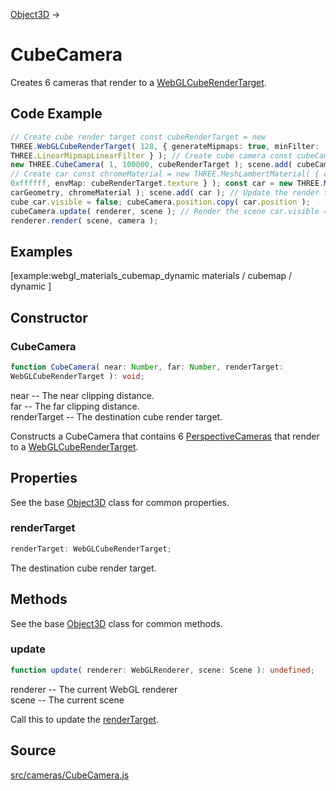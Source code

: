 [Object3D](en\core\Object3D.html) →

# CubeCamera

Creates 6 cameras that render to a
[WebGLCubeRenderTarget](en\renderers\WebGLCubeRenderTarget.html).

## Code Example

  
```ts  
// Create cube render target const cubeRenderTarget = new
THREE.WebGLCubeRenderTarget( 128, { generateMipmaps: true, minFilter:
THREE.LinearMipmapLinearFilter } ); // Create cube camera const cubeCamera =
new THREE.CubeCamera( 1, 100000, cubeRenderTarget ); scene.add( cubeCamera );
// Create car const chromeMaterial = new THREE.MeshLambertMaterial( { color:
0xffffff, envMap: cubeRenderTarget.texture } ); const car = new THREE.Mesh(
carGeometry, chromeMaterial ); scene.add( car ); // Update the render target
cube car.visible = false; cubeCamera.position.copy( car.position );
cubeCamera.update( renderer, scene ); // Render the scene car.visible = true;
renderer.render( scene, camera );  
```  

## Examples

[example:webgl_materials_cubemap_dynamic materials / cubemap / dynamic ]

## Constructor

### CubeCamera

  
  
```ts  
function CubeCamera( near: Number, far: Number, renderTarget:
WebGLCubeRenderTarget ): void;  
```  

near -- The near clipping distance.  
far -- The far clipping distance.  
renderTarget -- The destination cube render target.

Constructs a CubeCamera that contains 6
[PerspectiveCameras](en\cameras\PerspectiveCamera.html) that render to a
[WebGLCubeRenderTarget](en\renderers\WebGLCubeRenderTarget.html).

## Properties

See the base [Object3D](en\core\Object3D.html) class for common properties.

### renderTarget

  
  
```ts  
renderTarget: WebGLCubeRenderTarget;  
```  

The destination cube render target.

## Methods

See the base [Object3D](en\core\Object3D.html) class for common methods.

### update

  
  
```ts  
function update( renderer: WebGLRenderer, scene: Scene ): undefined;  
```  

renderer -- The current WebGL renderer  
scene -- The current scene

Call this to update the [renderTarget](#).

## Source

<a
href="https://github.com/mrdoob/three.js/blob/master/src/cameras/CubeCamera.js">src/cameras/CubeCamera.js</a>

